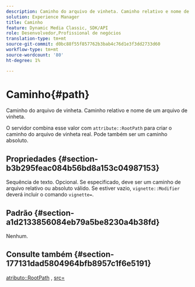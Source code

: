 ```yaml
---
description: Caminho do arquivo de vinheta. Caminho relativo e nome de um arquivo de vinheta.
solution: Experience Manager
title: Caminho
feature: Dynamic Media Classic, SDK/API
role: Desenvolvedor,Profissional de negócios
translation-type: tm+mt
source-git-commit: d0bc88f55f857762b3bab4c76d1e3f3dd2733d60
workflow-type: tm+mt
source-wordcount: '80'
ht-degree: 1%

---
```



# Caminho{#path}

Caminho do arquivo de vinheta. Caminho relativo e nome de um arquivo de vinheta.

O servidor combina esse valor com `attribute::RootPath` para criar o caminho do arquivo de vinheta real. Pode também ser um caminho absoluto.

## Propriedades {#section-b3b295feac084b56bd8a153c04987153}

Sequência de texto. Opcional. Se especificado, deve ser um caminho de arquivo relativo ou absoluto válido. Se estiver vazio, `vignette::Modifier` deverá incluir o comando `vignette=`.

## Padrão {#section-a1d2133856084eb79a5be8230a4b38fd}

Nenhum.

## Consulte também {#section-177131dad5804964bfb8957c1f6e5191}

[atributo::RootPath](../../../../../ir-api/material-cat/image-rendering-api-ref/c-ir-material-catalog/c-ir-attributes-reference/r-ir-rootpath.md#reference-a4d7c96b62e14fcbad1740c702f160f3) ,  [src=](../../../../../ir-api/http-protocol/image-rendering-api-ref/c-ir-http-protocol-ref/c-ir-http-protocol-command-reference/r-ir-src.md#reference-62c98abad22149d68d405ed6aaff8272)
